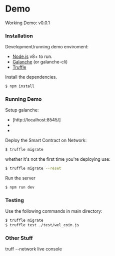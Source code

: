# Demo

Working Demo: v0.0.1

### Installation

Development/running demo enviroment:
- [Node.js](https://nodejs.org/) v8+ to run.
- [Galanche](http://truffleframework.com/ganache/) (or galanche-cli)
- [Truffle](http://truffleframework.com/)

Install the dependencies.

```sh
$ npm install
```
### Running Demo

Setup galanche:
  - [http://localhost:8545/]
  - [network id]: 5777
  - [Gas price]: 1

Deploy the Smart Contract on Network:

```sh
$ truffle migrate
```
whether it's not the first time you're deploying use:

```sh
$ truffle migrate --reset
```

Run the server

```sh
$ npm run dev
```
### Testing
Use the following commands in main directory:

```sh
$ truffle migrate
$ truffle test ./test/wel_coin.js
```

### Other Stuff
truff --network live console
